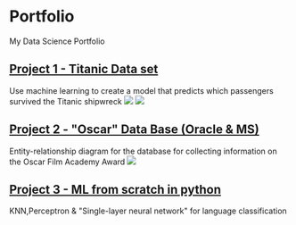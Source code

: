 # Portfolio
My Data Science Portfolio
## [Project 1 - Titanic Data set](https://github.com/vassylkorzh/Project-Titanic-Data-Set)
Use machine learning to create a model that predicts which passengers survived the Titanic shipwreck
![](https://github.com/vassylkorzh/Portfolio/main/img/Age%20%26%20Gender.png)
![](https://github.com/vassylkorzh/Portfolio/main/img/Model%20results.png)
## [Project 2 - "Oscar" Data Base (Oracle & MS)](https://github.com/vassylkorzh/Project-SQL-Oscar-DB)
Entity-relationship diagram for the database for collecting information on the Oscar Film Academy Award
![](https://github.com/vassylkorzh/Portfolio/main/img/Oscar_model.png)
## [Project 3 - ML from scratch in python](https://github.com/vassylkorzh/ML-from-scratch-in-Python)
KNN,Perceptron & "Single-layer neural network" for language classification
